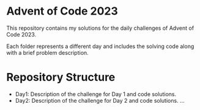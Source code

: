 # Advent of Code 2023
This repository contains my solutions for the daily challenges of Advent of Code 2023.

Each folder represents a different day and includes the solving code along with a brief problem description.

# Repository Structure
 - Day1: Description of the challenge for Day 1 and code solutions.
 - Day2: Description of the challenge for Day 2 and code solutions.
...
